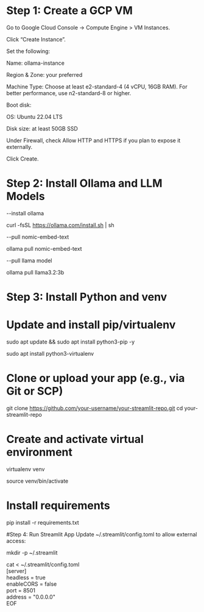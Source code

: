 # Step 1: Create a GCP VM
Go to Google Cloud Console → Compute Engine > VM Instances.

Click “Create Instance”.

Set the following:

Name: ollama-instance

Region & Zone: your preferred

Machine Type: Choose at least e2-standard-4 (4 vCPU, 16GB RAM). For better performance, use n2-standard-8 or higher.

Boot disk:

OS: Ubuntu 22.04 LTS

Disk size: at least 50GB SSD

Under Firewall, check Allow HTTP and HTTPS if you plan to expose it externally.

Click Create.

# Step 2: Install Ollama and LLM Models
--install ollama

curl -fsSL https://ollama.com/install.sh | sh

--pull nomic-embed-text

ollama pull nomic-embed-text

--pull llama model

ollama pull llama3.2:3b

# Step 3: Install Python and venv
# Update and install pip/virtualenv
sudo apt update && sudo apt install python3-pip -y

sudo apt install python3-virtualenv

# Clone or upload your app (e.g., via Git or SCP)
git clone https://github.com/your-username/your-streamlit-repo.git
cd your-streamlit-repo

# Create and activate virtual environment
virtualenv venv

source venv/bin/activate

# Install requirements
pip install -r requirements.txt

#Step 4: Run Streamlit App
Update ~/.streamlit/config.toml to allow external access:

mkdir -p ~/.streamlit

cat <<EOF > ~/.streamlit/config.toml  
[server]  
headless = true  
enableCORS = false  
port = 8501  
address = "0.0.0.0"  
EOF  
